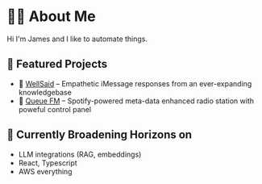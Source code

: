 # 👨‍💻 About Me

Hi I'm James and I like to automate things.

## 🔧 Featured Projects
- 💬 [WellSaid](https://github.com/splinesreticulating/well-said) – Empathetic iMessage responses from an ever-expanding knowledgebase
- 🎵 [Queue FM](https://github.com/splinesreticulating/queue-fm) – Spotify-powered meta-data enhanced radio station with poweful control panel

## 🧠 Currently Broadening Horizons on
- LLM integrations (RAG, embeddings)
- React, Typescript
- AWS everything

